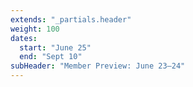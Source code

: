 ```yaml
---
extends: "_partials.header"
weight: 100
dates:
  start: "June 25"
  end: "Sept 10"
subHeader: "Member Preview: June 23–24"
---
```

